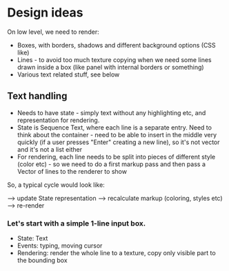 # Design ideas

On low level, we need to render:

* Boxes, with borders, shadows and different background options (CSS like)
* Lines - to avoid too much texture copying when we need some lines drawn inside a box (like panel with internal borders or something)
* Various text related stuff, see below

## Text handling

* Needs to have state - simply text without any highlighting etc, and representation for rendering.
* State is Sequence Text, where each line is a separate entry. Need to think about the container - need to be able to insert in the middle very quickly (if a user presses "Enter" creating a new line), so it's not vector and it's not a list either
* For rendering, each line needs to be split into pieces of different style (color etc) - so we need to do a first markup pass and then pass a Vector of lines to the renderer to show

So, a typical cycle would look like:

<some user event changing text> --> update State representation --> recalculate markup (coloring, styles etc) --> re-render

### Let's start with a simple 1-line input box.

- State: Text
- Events: typing, moving cursor
- Rendering: render the whole line to a texture, copy only visible part to the bounding box
